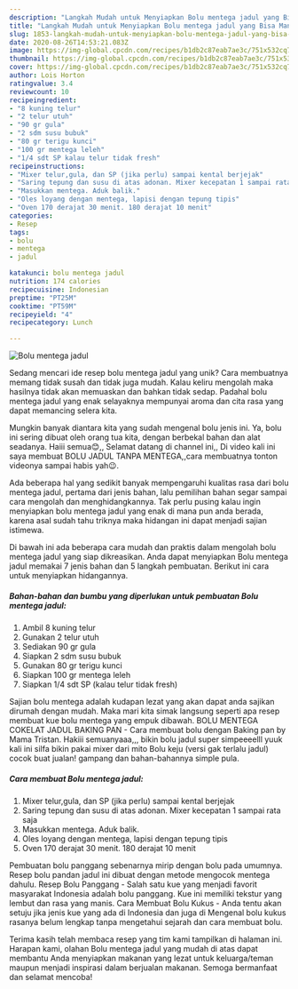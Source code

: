 ```yaml
---
description: "Langkah Mudah untuk Menyiapkan Bolu mentega jadul yang Bisa Manjain Lidah"
title: "Langkah Mudah untuk Menyiapkan Bolu mentega jadul yang Bisa Manjain Lidah"
slug: 1853-langkah-mudah-untuk-menyiapkan-bolu-mentega-jadul-yang-bisa-manjain-lidah
date: 2020-08-26T14:53:21.083Z
image: https://img-global.cpcdn.com/recipes/b1db2c87eab7ae3c/751x532cq70/bolu-mentega-jadul-foto-resep-utama.jpg
thumbnail: https://img-global.cpcdn.com/recipes/b1db2c87eab7ae3c/751x532cq70/bolu-mentega-jadul-foto-resep-utama.jpg
cover: https://img-global.cpcdn.com/recipes/b1db2c87eab7ae3c/751x532cq70/bolu-mentega-jadul-foto-resep-utama.jpg
author: Lois Horton
ratingvalue: 3.4
reviewcount: 10
recipeingredient:
- "8 kuning telur"
- "2 telur utuh"
- "90 gr gula"
- "2 sdm susu bubuk"
- "80 gr terigu kunci"
- "100 gr mentega leleh"
- "1/4 sdt SP kalau telur tidak fresh"
recipeinstructions:
- "Mixer telur,gula, dan SP (jika perlu) sampai kental berjejak"
- "Saring tepung dan susu di atas adonan. Mixer kecepatan 1 sampai rata saja"
- "Masukkan mentega. Aduk balik."
- "Oles loyang dengan mentega, lapisi dengan tepung tipis"
- "Oven 170 derajat 30 menit. 180 derajat 10 menit"
categories:
- Resep
tags:
- bolu
- mentega
- jadul

katakunci: bolu mentega jadul 
nutrition: 174 calories
recipecuisine: Indonesian
preptime: "PT25M"
cooktime: "PT59M"
recipeyield: "4"
recipecategory: Lunch

---
```



![Bolu mentega jadul](https://img-global.cpcdn.com/recipes/b1db2c87eab7ae3c/751x532cq70/bolu-mentega-jadul-foto-resep-utama.jpg)

Sedang mencari ide resep bolu mentega jadul yang unik? Cara membuatnya memang tidak susah dan tidak juga mudah. Kalau keliru mengolah maka hasilnya tidak akan memuaskan dan bahkan tidak sedap. Padahal bolu mentega jadul yang enak selayaknya mempunyai aroma dan cita rasa yang dapat memancing selera kita.

Mungkin banyak diantara kita yang sudah mengenal bolu jenis ini. Ya, bolu ini sering dibuat oleh orang tua kita, dengan berbekal bahan dan alat seadanya. Haiii semua😊,, Selamat datang di channel ini,, Di video kali ini saya membuat BOLU JADUL TANPA MENTEGA,,cara membuatnya tonton videonya sampai habis yah😉.

Ada beberapa hal yang sedikit banyak mempengaruhi kualitas rasa dari bolu mentega jadul, pertama dari jenis bahan, lalu pemilihan bahan segar sampai cara mengolah dan menghidangkannya. Tak perlu pusing kalau ingin menyiapkan bolu mentega jadul yang enak di mana pun anda berada, karena asal sudah tahu triknya maka hidangan ini dapat menjadi sajian istimewa.


Di bawah ini ada beberapa cara mudah dan praktis dalam mengolah bolu mentega jadul yang siap dikreasikan. Anda dapat menyiapkan Bolu mentega jadul memakai 7 jenis bahan dan 5 langkah pembuatan. Berikut ini cara untuk menyiapkan hidangannya.

<!--inarticleads1-->

##### Bahan-bahan dan bumbu yang diperlukan untuk pembuatan Bolu mentega jadul:

1. Ambil 8 kuning telur
1. Gunakan 2 telur utuh
1. Sediakan 90 gr gula
1. Siapkan 2 sdm susu bubuk
1. Gunakan 80 gr terigu kunci
1. Siapkan 100 gr mentega leleh
1. Siapkan 1/4 sdt SP (kalau telur tidak fresh)


Sajian bolu mentega adalah kudapan lezat yang akan dapat anda sajikan dirumah dengan mudah. Maka mari kita simak langsung seperti apa resep membuat kue bolu mentega yang empuk dibawah. BOLU MENTEGA COKELAT JADUL BAKING PAN - Cara membuat bolu dengan Baking pan by Mama Tristan. Hakiii semuanyaaa,,, bikin bolu jadul super simpeeeelll yuuk kali ini silfa bikin pakai mixer dari mito Bolu keju (versi gak terlalu jadul) cocok buat jualan! gampang dan bahan-bahannya simple pula. 

<!--inarticleads2-->

##### Cara membuat Bolu mentega jadul:

1. Mixer telur,gula, dan SP (jika perlu) sampai kental berjejak
1. Saring tepung dan susu di atas adonan. Mixer kecepatan 1 sampai rata saja
1. Masukkan mentega. Aduk balik.
1. Oles loyang dengan mentega, lapisi dengan tepung tipis
1. Oven 170 derajat 30 menit. 180 derajat 10 menit


Pembuatan bolu panggang sebenarnya mirip dengan bolu pada umumnya. Resep bolu pandan jadul ini dibuat dengan metode mengocok mentega dahulu. Resep Bolu Panggang - Salah satu kue yang menjadi favorit masyarakat Indonesia adalah bolu panggang. Kue ini memiliki tekstur yang lembut dan rasa yang manis. Cara Membuat Bolu Kukus - Anda tentu akan setuju jika jenis kue yang ada di Indonesia dan juga di Mengenal bolu kukus rasanya belum lengkap tanpa mengetahui sejarah dan cara membuat bolu. 

Terima kasih telah membaca resep yang tim kami tampilkan di halaman ini. Harapan kami, olahan Bolu mentega jadul yang mudah di atas dapat membantu Anda menyiapkan makanan yang lezat untuk keluarga/teman maupun menjadi inspirasi dalam berjualan makanan. Semoga bermanfaat dan selamat mencoba!
